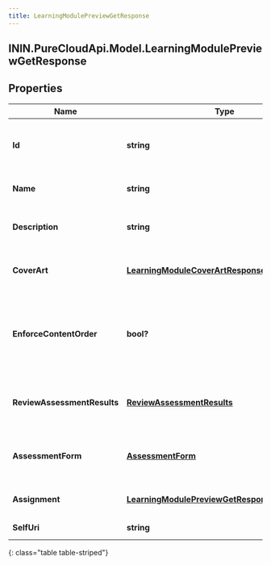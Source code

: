 ```yaml
---
title: LearningModulePreviewGetResponse
---
```

## ININ.PureCloudApi.Model.LearningModulePreviewGetResponse

## Properties

|Name | Type | Description | Notes|
|------------ | ------------- | ------------- | -------------|
| **Id** | **string** | The globally unique identifier for the object. | [optional] |
| **Name** | **string** | The name of learning module | |
| **Description** | **string** | The description of learning module | [optional] |
| **CoverArt** | [**LearningModuleCoverArtResponse**](LearningModuleCoverArtResponse.html) | The cover art for the learning module | [optional] |
| **EnforceContentOrder** | **bool?** | If true, learning module content should be viewed one by one in order | [optional] |
| **ReviewAssessmentResults** | [**ReviewAssessmentResults**](ReviewAssessmentResults.html) | Allows to view Assessment results in detail | [optional] |
| **AssessmentForm** | [**AssessmentForm**](AssessmentForm.html) | The assessment form for learning module | [optional] |
| **Assignment** | [**LearningModulePreviewGetResponseAssignment**](LearningModulePreviewGetResponseAssignment.html) | the assignment preview | [optional] |
| **SelfUri** | **string** | The URI for this object | [optional] |
{: class="table table-striped"}


